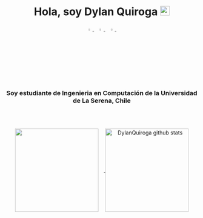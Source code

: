 <h1 align="center">Hola, soy Dylan Quiroga <img src="https://media.giphy.com/media/hvRJCLFzcasrR4ia7z/giphy.gif" width="25px"></h1>
<p align="center">
  <a href="https://www.instagram.com/_.dicklan._/">
    <img src="https://img.icons8.com/fluent/48/000000/instagram-new.png" width="3.5%"/>
  </a><span>&nbsp;</span>
  <a href="mailto:dylanquiroga14@gmail.com">
    <img src="https://img.icons8.com/fluent/48/000000/gmail.png" width="3.5%"/>
  </a><span>&nbsp;</span>
  <a href="discordapp.com/users/728362675352109067">
    <img src="https://cdn.icon-icons.com/icons2/3053/PNG/512/discord_macos_bigsur_icon_190238.png" width="3.5%"/>
  </a><span>&nbsp;</span>
</p>
<h3 align="center">Soy estudiante de Ingenieria en Computación de la Universidad de La Serena, Chile</h3>

<br>

<br>
<p align="center">
  <a href="https://github.com/DylanQuiroga">
    <img align="center" src="https://github-readme-stats.vercel.app/api/top-langs/?username=DylanQuiroga&hide=ASP.NET,jupyter%20notebook&theme=dark&hide_langs_below=1" height="220px" style="margin-right: 15px;"/>
  </a>
  <a href="https://github.com/DylanQuiroga">
   <img align="center" src="https://github-readme-stats.vercel.app/api?username=DylanQuiroga&count_private=true&hide=stars&show_icons=true&theme=dark&line_height=27" alt="DylanQuiroga github stats" height="220px"/>
  </a>
</p>

